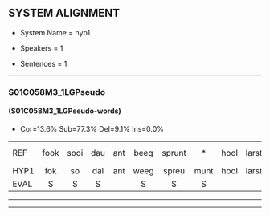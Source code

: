 
## SYSTEM ALIGNMENT

- System Name = hyp1

- Speakers = 1

- Sentences = 1

---

### S01C058M3_1LGPseudo

#### (S01C058M3_1LGPseudo-words)

- Cor=13.6%	Sub=77.3%	Del=9.1%	Ins=0.0%

|  |  |  |  |  |  |  |  |  |  |  |  |  |  |  |  |  |  |  |  |  |  |  |  |  |  |  |  |  |  |  |  |  |  |  |  |  |  |  |  |  |  |  |  |  |
|:--- |:---:|:---:|:---:|:---:|:---:|:---:|:---:|:---:|:---:|:---:|:---:|:---:|:---:|:---:|:---:|:---:|:---:|:---:|:---:|:---:|:---:|:---:|:---:|:---:|:---:|:---:|:---:|:---:|:---:|:---:|:---:|:---:|:---:|:---:|:---:|:---:|:---:|:---:|:---:|:---:|:---:|:---:|:---:|:---:|
| REF | fook | sooi | dau | ant | beeg | sprunt | * | hool | larst | vout | zwoei | fam | rachts | vaap | sprieuw | * | keng | swoers | doer | plirt | jien | * | blard | guul | hoekt | neeuw | noork | vid | zans | leum | haans | spaai | * | sjalt | heik | sank*(snak) | roen | frijk | eem | schard | grek | dron | snaaf | stuid |
| HYP1 | fok | so | dal | ant | weeg | spreu | munt | hool | larst |  |  | vat | zwoeit | van | racht | vap | sprie | ke | ten | shors | dou | pleg | lacht | guur | hoekt |  |  | neo | nogk | vit | sans | lem | henspi | a | hek | snak | roen | frijk | één | sgart | rek | droom | slaf | stuit |
| EVAL | S | S | S |  | S | S | S |  |  | D | D | S | S | S | S | S | S | S | S | S | S | S | S | S |  | D | D | S | S | S | S | S | S | S | S | S |  |  | S | S | S | S | S | S |
---

---
